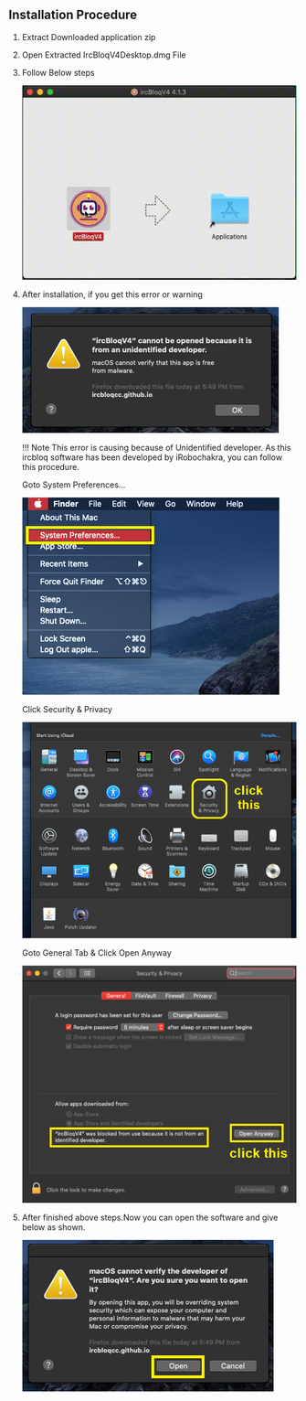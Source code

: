 ## Installation Procedure

1. Extract Downloaded application zip

2. Open Extracted IrcBloqV4Desktop.dmg File

3. Follow Below steps
	
	![](./assets/mac-installation.gif)


4. After installation, if you get this error or warning

	![](./assets/warn.png)
	
	!!! Note
		This error is causing because of Unidentified developer. As this ircbloq software has been developed by iRobochakra, you can follow this procedure. 
	
	Goto System Preferences...
	
	![](./assets/warn2.png)
	
	Click Security & Privacy
	
	![](./assets/warn3.png)
	
	Goto General Tab & Click Open Anyway
	
	![](./assets/warn4.png)
		
5. After finished above steps.Now you can open the software and give below as shown.

	![](./assets/warn5.png)
	
